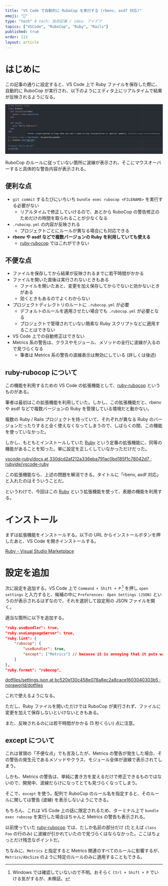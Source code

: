 ```yaml
---
title: "VS Code で自動的に RuboCop を実行する (rbenv, asdf 対応)"
emoji: "🤖"
type: "tech" # tech: 技術記事 / idea: アイデア
topics: ["VSCode", "RuboCop", "Ruby", "Rails"]
published: true
order: 113
layout: article
---
```


# はじめに
この記事の通りに設定すると、VS Code 上で Ruby ファイルを保存した際に、自動的に RuboCop が実行され、以下のようにエディタ上にリアルタイムで結果が反映されるようになる。

![](https://raw.githubusercontent.com/noraworld/developers-blog-media-ja/master/vscode-rubocop/Screen%20Shot%202021-10-26%20at%2018.50.17.png)

RuboCop のルールに従っていない箇所に波線が表示され、そこにマウスオーバーすると具体的な警告内容が表示される。

## 便利な点
* `git commit` するたびにいちいち `bundle exec rubocop <FILENAME>` を実行する必要がない
    * リアルタイムで修正していけるので、あとから RuboCop の警告修正のためだけの時間を取られることが少なくなる
* `.rubocop.yml` の内容が反映される
    * プロジェクトごとにルールが異なる場合にも対応できる
* **rbenv や asdf などで複数バージョンの Ruby を利用していても使える**
    * [ruby-rubocop](https://marketplace.visualstudio.com/items?itemName=misogi.ruby-rubocop) ではこれができない

## 不便な点
* ファイルを保存してから結果が反映されるまでに若干時間がかかる
* ファイルを開いた直後は実行されないときもある
    * ファイルを開いたあと、変更を加え保存してからでないと効かないときがある
    * 効くときもあるのでよくわからない
* プロジェクトディレクトリのルートに `.rubocop.yml` が必要
    * デフォルトのルールを適用させたい場合でも `.rubocop.yml` が必要となる
    * プロジェクトで管理されていない簡素な Ruby スクリプトなどに適用することはできない
* VS Code 上での自動修正はできない
* Metrics 系の警告は、クラスやモジュール、メソッドの全行に波線が入るので見づらくなる
    * 筆者は Metrics 系の警告の波線表示は無効にしている (詳しくは後述)

## ruby-rubocop について
この機能を利用するための VS Code の拡張機能として、[ruby-rubocop](https://marketplace.visualstudio.com/items?itemName=misogi.ruby-rubocop) というものがある。

筆者は最初はこの拡張機能を利用していた。しかし、この拡張機能だと、rbenv や asdf などで複数バージョンの Ruby を管理している環境だと動かない。

複数の Ruby / Rails プロジェクトを持っていて、それぞれが異なる Ruby のバージョンだったりすると全く使えなくなってしまうので、しばらくの間、この機能を使っていなかった。

しかし、もともとインストールしていた [Ruby](https://marketplace.visualstudio.com/items?itemName=rebornix.Ruby) という定番の拡張機能に、同等の機能があることを知った。単に設定を正しくしていなかっただけだった。

[vscode-ruby/docs at 330dcd2af212a336eba791ac0bd185f1c78042d7 · rubyide/vscode-ruby](https://github.com/rubyide/vscode-ruby/tree/330dcd2af212a336eba791ac0bd185f1c78042d7/docs)

この拡張機能なら、上述の問題を解消できる。タイトルに「rbenv, asdf 対応」と入れたのはそういうことだ。

というわけで、今回はこの [Ruby](https://marketplace.visualstudio.com/items?itemName=rebornix.Ruby) という拡張機能を使って、表題の機能を利用する。



# インストール
まずは拡張機能をインストールする。以下の URL からインストールボタンを押したあと、VS Code を開きインストールする。

[Ruby - Visual Studio Marketplace](https://marketplace.visualstudio.com/items?itemName=rebornix.Ruby)




# 設定を追加
次に設定を追加する。VS Code 上で `Command + Shift + P` [^1] を押し `open settings` と入力すると、候補の中に `Preferences: Open Settings (JSON)` というのが表示されるはずなので、それを選択して設定用の JSON ファイルを開く。

[^1]: Windows では確認していないので不明。おそらく `Ctrl + Shift + P` でいける気がするが、未検証。

適当な箇所に以下を追加する。

```json
"ruby.useBundler": true,
"ruby.useLanguageServer": true,
"ruby.lint": {
    "rubocop": {
        "useBundler": true,
        "except": ["Metrics"] // because it is annoying that it puts wavy lines to all lines in those methods
    }
},
"ruby.format": "rubocop",
```

[dotfiles/settings.json at bc520e130c458e078a8ec2a8cace1603040303b5 · noraworld/dotfiles](https://github.com/noraworld/dotfiles/blob/bc520e130c458e078a8ec2a8cace1603040303b5/vscode/settings.json#L54-L62)

これで使えるようになる。

ただし、Ruby ファイルを開いただけでは RuboCop が実行されず、ファイルに変更を加えて保存しないといけないときもある。

また、反映されるのには若干時間がかかる (5 秒くらい) 点に注意。

## except について
これは冒頭の「不便な点」でも言及したが、Metrics の警告が発生した場合、その警告の発生元であるメソッドやクラス、モジュール全体が波線で表示されてしまう。

しかも、Metrics の警告は、単純に書き方を変えるだけで修正できるものではないので、開発中、波線だらけになってとても見づらくなってしまう。

そこで、`except` を使う。配列で RuboCop のルール名を指定すると、そのルールに関しては警告 (波線) を表示しないようにできる。

もちろん、これは VS Code 上の話に限定されるため、ターミナル上で `bundle exec rubocop` を実行した場合はちゃんと Metrics の警告も表示される。

以前使っていた [ruby-rubocop](https://marketplace.visualstudio.com/items?itemName=misogi.ruby-rubocop) では、たしか名前の部分だけ (たとえば `class Foo` の行のみ) に波線が引かれていたので見づらくはならなかった。ここはちょっとだけ残念なポイントだ。

ちなみに、`Metrics` と指定すると Metrics 関連のすべてのルールに影響するが、`Metrics/AbcSize` のように特定のルールのみに適用することもできる。

